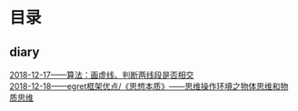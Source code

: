 # 目录

## diary
[2018-12-17——算法：画虚线、判断两线段是否相交](https://github.com/snsart/blog/blob/master/diary/2018.12.17.md)<br>
[2018-12-18——egret框架优点/《思想本质》——思维操作环境之物体思维和物质思维](https://github.com/snsart/blog/blob/master/diary/2018.12.18.md)<br>

